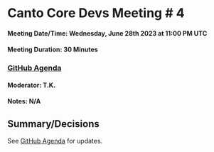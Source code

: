 # Canto Core Devs Meeting # 4

#### Meeting Date/Time: Wednesday, June 28th 2023 at 11:00 PM UTC

#### Meeting Duration: 30 Minutes

### [GitHub Agenda](https://github.com/Canto-Network/pm/issues/4)

#### Moderator: T.K.

#### Notes: N/A


## Summary/Decisions

See [GitHub Agenda](https://github.com/Canto-Network/pm/issues/4) for updates.
